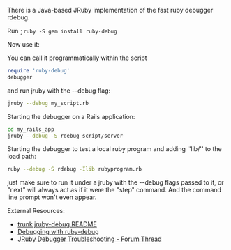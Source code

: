 There is a Java-based JRuby implementation of the fast ruby debugger rdebug.

Run `jruby -S gem install ruby-debug`

Now use it:

You can call it programmatically within the script

```ruby
require 'ruby-debug'
debugger
```

and run jruby with the --debug flag:

```bash
jruby --debug my_script.rb
```

Starting the debugger on a Rails application:

```bash
cd my_rails_app
jruby --debug -S rdebug script/server
```

Starting the debugger to test a local ruby program and adding ''lib/'' to the load path:

```bash
ruby --debug -S rdebug -Ilib rubyprogram.rb 
```

just make sure to run it under a jruby with the --debug flags passed to it, or "next" will always act as if it were the "step" command.  And the command line prompt won't even appear.

External Resources:

* [trunk jruby-debug README](http://debug-commons.rubyforge.org/svn/jruby-debug/trunk/README)
* [Debugging with ruby-debug](http://bashdb.sourceforge.net/ruby-debug.html)
* [JRuby Debugger Troubleshooting - Forum Thread](http://www.intellij.net/forums/thread.jspa?messageID=5225735)
